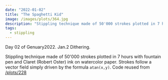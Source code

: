 ```yaml
---
date: "2022-01-02"
title: "The Spaghetti Kid"
image: /images/plots/364.jpg
description: "Stippling technique made of 50'000 strokes plotted in 7 hours with fountain pen and Claret (Robert Oster) ink on watercolor paper."
tags:
  - stippling
---
```


Day 02 of Genuary2022. Jan.2 Dithering.

Stippling technique made of 50'000 strokes plotted in 7 hours with fountain pen and Claret (Robert Oster) ink on watercolor paper.
Strokes follow a vector field simply driven by the formula `atan(x,y)`. Code reused from [/plots/228](/plots/228)
